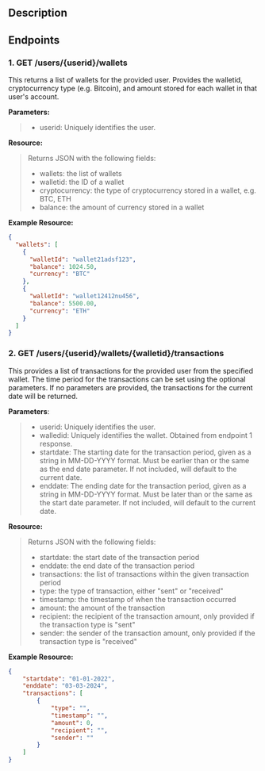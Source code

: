 ## Description

## Endpoints

### 1. GET /users/{userid}/wallets

This returns a list of wallets for the provided user. Provides the walletid, cryptocurrency type (e.g. Bitcoin), and amount stored for each wallet in that user's account.

**Parameters:** 
> * userid: Uniquely identifies the user.

**Resource:**
>Returns JSON with the following fields:
>* wallets: the list of wallets
>* walletid: the ID of a wallet
>* cryptocurrency: the type of cryptocurrency stored in a wallet, e.g. BTC, ETH
>* balance: the amount of currency stored in a wallet

**Example Resource:**
```json
{
  "wallets": [
    {
      "walletId": "wallet21adsf123",
      "balance": 1024.50,
      "currency": "BTC"
    },
    {
      "walletId": "wallet12412nu456",
      "balance": 5500.00,
      "currency": "ETH"
    }
  ]
}
```

### 2. GET /users/{userid}/wallets/{walletid}/transactions

This provides a list of transactions for the provided user from the specified wallet. The time period for the transactions can be set using the optional parameters. If no parameters are provided, the transactions for the current date will be returned.

**Parameters**:
> * userid: Uniquely identifies the user.
> * walledid: Uniquely identifies the wallet. Obtained from endpoint 1 response.
> * startdate: The starting date for the transaction period, given as a string in MM-DD-YYYY format. Must be earlier than or the same as the end date parameter. If not included, will default to the current date.
> * enddate: The ending date for the transaction period, given as a string in MM-DD-YYYY format. Must be later than or the same as the start date parameter. If not included, will default to the current date.

**Resource:**
> Returns JSON with the following fields:
> * startdate: the start date of the transaction period
> * enddate: the end date of the transaction period
> * transactions: the list of transactions within the given transaction period
> * type: the type of transaction, either "sent" or "received"
> * timestamp: the timestamp of when the transaction occurred
> * amount: the amount of the transaction
> * recipient: the recipient of the transaction amount, only provided if the transaction type is "sent"
> * sender: the sender of the transaction amount, only provided if the transaction type is "received"

**Example Resource:**
```json
{
    "startdate": "01-01-2022",
    "enddate": "03-03-2024",
    "transactions": [
        {
            "type": "",
            "timestamp": "",
            "amount": 0,
            "recipient": "",
            "sender": ""
        }
    ]
}
```

